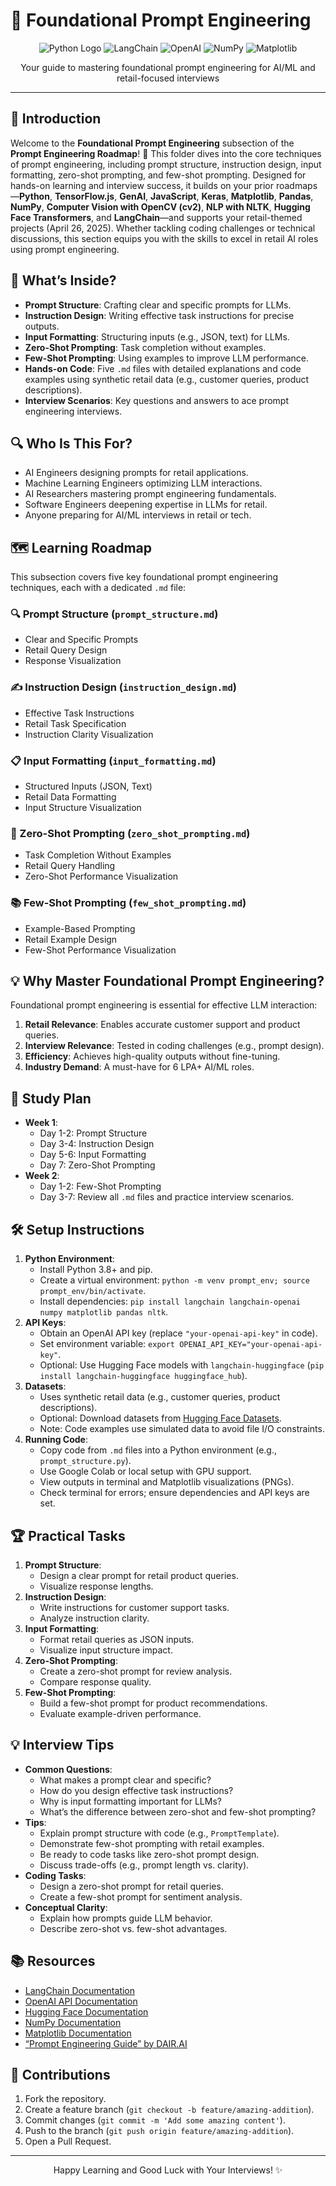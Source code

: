 # 📝 Foundational Prompt Engineering

<div align="center">
  <img src="https://img.shields.io/badge/Python-3776AB?style=for-the-badge&logo=python&logoColor=white" alt="Python Logo" />
  <img src="https://img.shields.io/badge/LangChain-00C4B4?style=for-the-badge&logo=langchain&logoColor=white" alt="LangChain" />
  <img src="https://img.shields.io/badge/OpenAI-412991?style=for-the-badge&logo=openai&logoColor=white" alt="OpenAI" />
  <img src="https://img.shields.io/badge/NumPy-013243?style=for-the-badge&logo=numpy&logoColor=white" alt="NumPy" />
  <img src="https://img.shields.io/badge/Matplotlib-11557C?style=for-the-badge&logo=matplotlib&logoColor=white" alt="Matplotlib" />
</div>
<p align="center">Your guide to mastering foundational prompt engineering for AI/ML and retail-focused interviews</p>

---

## 📖 Introduction

Welcome to the **Foundational Prompt Engineering** subsection of the **Prompt Engineering Roadmap**! 🚀 This folder dives into the core techniques of prompt engineering, including prompt structure, instruction design, input formatting, zero-shot prompting, and few-shot prompting. Designed for hands-on learning and interview success, it builds on your prior roadmaps—**Python**, **TensorFlow.js**, **GenAI**, **JavaScript**, **Keras**, **Matplotlib**, **Pandas**, **NumPy**, **Computer Vision with OpenCV (cv2)**, **NLP with NLTK**, **Hugging Face Transformers**, and **LangChain**—and supports your retail-themed projects (April 26, 2025). Whether tackling coding challenges or technical discussions, this section equips you with the skills to excel in retail AI roles using prompt engineering.

## 🌟 What’s Inside?

- **Prompt Structure**: Crafting clear and specific prompts for LLMs.
- **Instruction Design**: Writing effective task instructions for precise outputs.
- **Input Formatting**: Structuring inputs (e.g., JSON, text) for LLMs.
- **Zero-Shot Prompting**: Task completion without examples.
- **Few-Shot Prompting**: Using examples to improve LLM performance.
- **Hands-on Code**: Five `.md` files with detailed explanations and code examples using synthetic retail data (e.g., customer queries, product descriptions).
- **Interview Scenarios**: Key questions and answers to ace prompt engineering interviews.

## 🔍 Who Is This For?

- AI Engineers designing prompts for retail applications.
- Machine Learning Engineers optimizing LLM interactions.
- AI Researchers mastering prompt engineering fundamentals.
- Software Engineers deepening expertise in LLMs for retail.
- Anyone preparing for AI/ML interviews in retail or tech.

## 🗺️ Learning Roadmap

This subsection covers five key foundational prompt engineering techniques, each with a dedicated `.md` file:

### 🔍 Prompt Structure (`prompt_structure.md`)
- Clear and Specific Prompts
- Retail Query Design
- Response Visualization

### ✍️ Instruction Design (`instruction_design.md`)
- Effective Task Instructions
- Retail Task Specification
- Instruction Clarity Visualization

### 📋 Input Formatting (`input_formatting.md`)
- Structured Inputs (JSON, Text)
- Retail Data Formatting
- Input Structure Visualization

### 🚀 Zero-Shot Prompting (`zero_shot_prompting.md`)
- Task Completion Without Examples
- Retail Query Handling
- Zero-Shot Performance Visualization

### 📚 Few-Shot Prompting (`few_shot_prompting.md`)
- Example-Based Prompting
- Retail Example Design
- Few-Shot Performance Visualization

## 💡 Why Master Foundational Prompt Engineering?

Foundational prompt engineering is essential for effective LLM interaction:
1. **Retail Relevance**: Enables accurate customer support and product queries.
2. **Interview Relevance**: Tested in coding challenges (e.g., prompt design).
3. **Efficiency**: Achieves high-quality outputs without fine-tuning.
4. **Industry Demand**: A must-have for 6 LPA+ AI/ML roles.

## 📆 Study Plan

- **Week 1**:
  - Day 1-2: Prompt Structure
  - Day 3-4: Instruction Design
  - Day 5-6: Input Formatting
  - Day 7: Zero-Shot Prompting
- **Week 2**:
  - Day 1-2: Few-Shot Prompting
  - Day 3-7: Review all `.md` files and practice interview scenarios.

## 🛠️ Setup Instructions

1. **Python Environment**:
   - Install Python 3.8+ and pip.
   - Create a virtual environment: `python -m venv prompt_env; source prompt_env/bin/activate`.
   - Install dependencies: `pip install langchain langchain-openai numpy matplotlib pandas nltk`.
2. **API Keys**:
   - Obtain an OpenAI API key (replace `"your-openai-api-key"` in code).
   - Set environment variable: `export OPENAI_API_KEY="your-openai-api-key"`.
   - Optional: Use Hugging Face models with `langchain-huggingface` (`pip install langchain-huggingface huggingface_hub`).
3. **Datasets**:
   - Uses synthetic retail data (e.g., customer queries, product descriptions).
   - Optional: Download datasets from [Hugging Face Datasets](https://huggingface.co/datasets).
   - Note: Code examples use simulated data to avoid file I/O constraints.
4. **Running Code**:
   - Copy code from `.md` files into a Python environment (e.g., `prompt_structure.py`).
   - Use Google Colab or local setup with GPU support.
   - View outputs in terminal and Matplotlib visualizations (PNGs).
   - Check terminal for errors; ensure dependencies and API keys are set.

## 🏆 Practical Tasks

1. **Prompt Structure**:
   - Design a clear prompt for retail product queries.
   - Visualize response lengths.
2. **Instruction Design**:
   - Write instructions for customer support tasks.
   - Analyze instruction clarity.
3. **Input Formatting**:
   - Format retail queries as JSON inputs.
   - Visualize input structure impact.
4. **Zero-Shot Prompting**:
   - Create a zero-shot prompt for review analysis.
   - Compare response quality.
5. **Few-Shot Prompting**:
   - Build a few-shot prompt for product recommendations.
   - Evaluate example-driven performance.

## 💡 Interview Tips

- **Common Questions**:
  - What makes a prompt clear and specific?
  - How do you design effective task instructions?
  - Why is input formatting important for LLMs?
  - What’s the difference between zero-shot and few-shot prompting?
- **Tips**:
  - Explain prompt structure with code (e.g., `PromptTemplate`).
  - Demonstrate few-shot prompting with retail examples.
  - Be ready to code tasks like zero-shot prompt design.
  - Discuss trade-offs (e.g., prompt length vs. clarity).
- **Coding Tasks**:
  - Design a zero-shot prompt for retail queries.
  - Create a few-shot prompt for sentiment analysis.
- **Conceptual Clarity**:
  - Explain how prompts guide LLM behavior.
  - Describe zero-shot vs. few-shot advantages.

## 📚 Resources

- [LangChain Documentation](https://python.langchain.com/docs/)
- [OpenAI API Documentation](https://platform.openai.com/docs/)
- [Hugging Face Documentation](https://huggingface.co/docs)
- [NumPy Documentation](https://numpy.org/doc/)
- [Matplotlib Documentation](https://matplotlib.org/stable/contents.html)
- [“Prompt Engineering Guide” by DAIR.AI](https://www.promptingguide.ai/)

## 🤝 Contributions

1. Fork the repository.
2. Create a feature branch (`git checkout -b feature/amazing-addition`).
3. Commit changes (`git commit -m 'Add some amazing content'`).
4. Push to the branch (`git push origin feature/amazing-addition`).
5. Open a Pull Request.

---

<div align="center">
  <p>Happy Learning and Good Luck with Your Interviews! ✨</p>
</div>